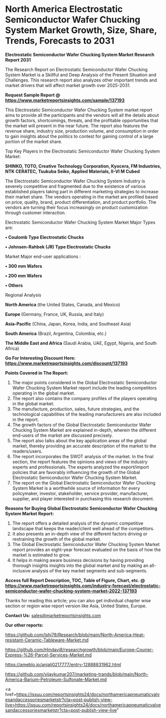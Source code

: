 # North America Electrostatic Semiconductor Wafer Chucking System Market Growth, Size, Share, Trends, Forecasts to 2031

<strong>Electrostatic Semiconductor Wafer Chucking System Market Research Report 2031</strong>

The Research Report on Electrostatic Semiconductor Wafer Chucking System Market is a Skillful and Deep Analysis of the Present Situation and Challenges. This research report also analyzes other important trends and market drivers that will affect market growth over 2025-2031.

<strong>Request Sample Report @ <a href=https://www.marketreportsinsights.com/sample/137193>https://www.marketreportsinsights.com/sample/137193</a></strong>

This Electrostatic Semiconductor Wafer Chucking System market report aims to provide all the participants and the vendors will all the details about growth factors, shortcomings, threats, and the profitable opportunities that the market will present in the near future. The report also features the revenue share, industry size, production volume, and consumption in order to gain insights about the politics to contest for gaining control of a large portion of the market share.

Top Key Players in the Electrostatic Semiconductor Wafer Chucking System Market:

<strong>SHINKO, TOTO, Creative Technology Corporation, Kyocera, FM Industries, NTK CERATEC, Tsukuba Seiko, Applied Materials, II-VI M Cubed</strong>

The Electrostatic Semiconductor Wafer Chucking System Industry is severely competitive and fragmented due to the existence of various established players taking part in different marketing strategies to increase their market share. The vendors operating in the market are profiled based on price, quality, brand, product differentiation, and product portfolio. The vendors are turning their focus increasingly on product customization through customer interaction.

Electrostatic Semiconductor Wafer Chucking System Market Major Types are:

<strong>• Coulomb Type Electrostatic Chucks

• Johnsen-Rahbek (JR) Type Electrostatic Chucks</strong>

Market Major end-user applications :

<strong>• 300 mm Wafers

• 200 mm Wafers

• Others</strong>

Regional Analysis

</u><strong><b>North America</b></strong> (the United States, Canada, and Mexico)

<strong><b>Europe </b></strong>(Germany, France, UK, Russia, and Italy)

<strong><b>Asia-Pacific</b></strong> (China, Japan, Korea, India, and Southeast Asia)

<strong><b>South America</b></strong> (Brazil, Argentina, Colombia, etc.)

<strong><b>The Middle East and Africa</b></strong> (Saudi Arabia, UAE, Egypt, Nigeria, and South Africa)

<strong>Go For Interesting Discount Here: <a href=https://www.marketreportsinsights.com/discount/137193>https://www.marketreportsinsights.com/discount/137193</a></strong>

<strong>Points Covered in The Report:</strong>
<ol>
  <li>The major points considered in the Global Electrostatic Semiconductor Wafer Chucking System Market report include the leading competitors operating in the global market.</li>
  <li>The report also contains the company profiles of the players operating in the global market.</li>
  <li>The manufacture, production, sales, future strategies, and the technological capabilities of the leading manufacturers are also included in the report.</li>
  <li>The growth factors of the Global Electrostatic Semiconductor Wafer Chucking System Market are explained in-depth, wherein the different end-users of the market are discussed precisely.</li>
  <li>The report also talks about the key application areas of the global market, thereby providing an accurate description of the market to the readers/users.</li>
  <li>The report incorporates the SWOT analysis of the market. In the final section, the report features the opinions and views of the industry experts and professionals. The experts analyzed the export/import policies that are favorably influencing the growth of the Global Electrostatic Semiconductor Wafer Chucking System Market.</li>
  <li>The report on the Global Electrostatic Semiconductor Wafer Chucking System Market is a worthwhile source of information for every policymaker, investor, stakeholder, service provider, manufacturer, supplier, and player interested in purchasing this research document.</li>
</ol>
<strong>Reasons for Buying Global Electrostatic Semiconductor Wafer Chucking System Market Report:</strong>

<ol>
  <li>The report offers a detailed analysis of the dynamic competitive landscape that keeps the reader/client well ahead of the competitors.</li>
  <li>It also presents an in-depth view of the different factors driving or restraining the growth of the global market.</li>
  <li>The Global Electrostatic Semiconductor Wafer Chucking System Market report provides an eight-year forecast evaluated on the basis of how the market is estimated to grow.</li>
  <li>It helps in making aware business decisions by having providing thorough insights insights into the global market and by making an all-inclusive analysis of the key market segments and sub-segments.</li>
</ol>
<strong>Access full Report Description, TOC, Table of Figure, Chart, etc. @ <a href=https://www.marketreportsinsights.com/industry-forecast/electrostatic-semiconductor-wafer-chucking-system-market-2022-137193>https://www.marketreportsinsights.com/industry-forecast/electrostatic-semiconductor-wafer-chucking-system-market-2022-137193</a></strong>


Thanks for reading this article; you can also get individual chapter wise section or region wise report version like Asia, United States, Europe.

<strong>Contact Us:</strong>
sales@marketreportsinsights.com

<strong>Our other reports:</strong>

<a href=https://github.com/Ishi78/Research/blob/main/North-America-Heat-resistant-Ceramic-Tableware-Market.md>https://github.com/Ishi78/Research/blob/main/North-America-Heat-resistant-Ceramic-Tableware-Market.md</a>

<a href=https://github.com/Hindavi8/researchgrowth/blob/main/Europe-Courier-Express-%26-Parcel-Services-Market.md>https://github.com/Hindavi8/researchgrowth/blob/main/Europe-Courier-Express-%26-Parcel-Services-Market.md</a>

<a href=https://ameblo.jp/anjali0217777/entry-12888831962.html>https://ameblo.jp/anjali0217777/entry-12888831962.html</a>

<a href=https://github.com/vijaykumar207/marketing-trands/blob/main/North-America-Barium-Petroleum-Sulfonate-Market.md>https://github.com/vijaykumar207/marketing-trands/blob/main/North-America-Barium-Petroleum-Sulfonate-Market.md</a>

<a href=https://issuu.com/reportsinsights24/docs/northamericapneumaticvalvesandaccessoriesmarketstr?cta=post-publish-view-live>https://issuu.com/reportsinsights24/docs/northamericapneumaticvalvesandaccessoriesmarketstr?cta=post-publish-view-live</a>"
